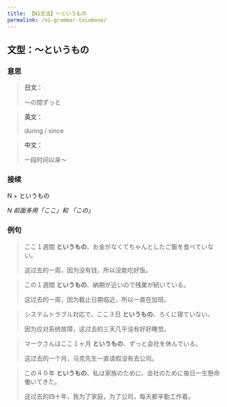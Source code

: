 ```yaml
---
title: 【N1文法】〜というもの
permalink: /n1-grammar-toiumono/
---
```


## 文型：〜というもの

### 意思

> **日文：**
> 
> 〜の間ずっと

> **英文：**
> 
> during / since

> **中文：**
>
> 一段时间以来〜

### 接续

N + というもの

*N 前面多用「ここ」和 「この」*

### 例句

> ここ１週間 **というもの**、お金がなくてちゃんとしたご飯を食べていない。
>
> 这过去的一周，因为没有钱，所以没能吃好饭。

> この１週間 **というもの**、納期が近いので残業が続いている。
>
> 这过去的一周，因为截止日期临近，所以一直在加班。

> システムトラブル対応で、ここ３日 **というもの**、ろくに寝ていない。
>
> 因为应对系统故障，这过去的三天几乎没有好好睡觉。

> マークさんはここ１ヶ月 **というもの**、ずっと会社を休んでいる。
>
> 这过去的一个月，马克先生一直请假没有去公司。

> この４０年 **というもの**、私は家族のために、会社のために毎日一生懸命働いてきた。
>
> 这过去的四十年，我为了家庭，为了公司，每天都辛勤工作着。

